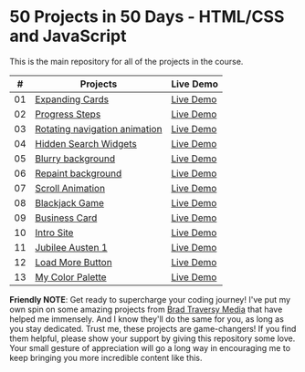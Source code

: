 # 50 Projects in 50 Days - HTML/CSS and JavaScript

This is the main repository for all of the projects in the course.

|  #  | Projects                                                                                                                     | Live Demo                                                                         |
| :-: | --------------------------------------------------------------------------------------------------------------------------- | --------------------------------------------------------------------------------- |
| 01  | [Expanding Cards](https://github.com/Nasirkhan294/expanding-cards) | [Live Demo](https://nasirkhan294.github.io/expanding-cards/)                             
| 02  | [Progress Steps](https://github.com/Nasirkhan294/progress-steps) | [Live Demo](https://nasirkhan294.github.io/progress-steps/)                             
| 03  | [Rotating navigation animation](https://github.com/Nasirkhan294/rotating-nav-animation) | [Live Demo](https://nasirkhan294.github.io/rotating-nav-animation/)                             
| 04  | [Hidden Search Widgets](https://github.com/Nasirkhan294/hidden-search) | [Live Demo](https://nasirkhan294.github.io/hidden-search/)                             
| 05  | [Blurry background](https://github.com/Nasirkhan294/blurry-background) | [Live Demo](https://nasirkhan294.github.io/blurry-background/)                             
| 06  | [Repaint background](https://github.com/Nasirkhan294/repaint-bg) | [Live Demo](https://nasirkhan294.github.io/repaint-bg/) 
| 07  | [Scroll Animation](https://github.com/Nasirkhan294/scroll-animation) | [Live Demo](https://nasirkhan294.github.io/scroll-animation/)                            
| 08  | [Blackjack Game](https://github.com/Nasirkhan294/blackjack-game) | [Live Demo](https://nasirkhan294.github.io/blackjack-game/)                            
| 09  | [Business Card](https://github.com/Nasirkhan294/business-card) | [Live Demo](https://nasirkhan294.github.io/business-card/)                            
| 10  | [Intro Site](https://github.com/Nasirkhan294/intro-site) | [Live Demo](https://nasirkhan294.github.io/intro-site/)                            
| 11  | [Jubilee Austen 1](https://github.com/Nasirkhan294/jubilee-austen-1) | [Live Demo](https://nasirkhan294.github.io/jubilee-austen-1/)                            
| 12  | [Load More Button](https://github.com/Nasirkhan294/load-more-button) | [Live Demo](https://nasirkhan294.github.io/load-more-button/)                            
| 13  | [My Color Palette](https://github.com/Nasirkhan294/my-color-palette) | [Live Demo](https://nasirkhan294.github.io/my-color-palette/)                            

**Friendly NOTE**: Get ready to supercharge your coding journey! I've put my own spin on some amazing projects from [Brad Traversy Media](https://bradtraversy/50projects50days) that have helped me immensely. And I know they'll do the same for you, as long as you stay dedicated. Trust me, these projects are game-changers! If you find them helpful, please show your support by giving this repository some love. Your small gesture of appreciation will go a long way in encouraging me to keep bringing you more incredible content like this.